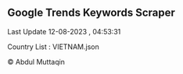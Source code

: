 

## Google Trends Keywords Scraper 
 
Last Update 12-08-2023 , 04:53:31

Country List :
VIETNAM.json



© Abdul Muttaqin 
